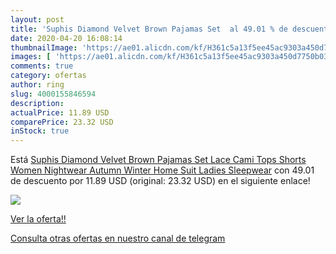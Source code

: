 ```yaml
---
layout: post
title: 'Suphis Diamond Velvet Brown Pajamas Set  al 49.01 % de descuento'
date: 2020-04-20 16:08:14
thumbnailImage: 'https://ae01.alicdn.com/kf/H361c5a13f5ee45ac9303a450d7750b03c/Suphis-Diamond-Velvet-Brown-Pajamas-Set-Lace-Cami-Tops-Shorts-Women-Nightwear-Autumn-Winter-Home-Suit.jpg_350x350._SL200_.jpg'
images: [ 'https://ae01.alicdn.com/kf/H361c5a13f5ee45ac9303a450d7750b03c/Suphis-Diamond-Velvet-Brown-Pajamas-Set-Lace-Cami-Tops-Shorts-Women-Nightwear-Autumn-Winter-Home-Suit.jpg_350x350._SL200_.jpg' ]
comments: true
category: ofertas
author: ring
slug: 4000155846594
description:
actualPrice: 11.89 USD
comparePrice: 23.32 USD
inStock: true
---
```


Está [Suphis Diamond Velvet Brown Pajamas Set Lace Cami Tops Shorts Women Nightwear Autumn Winter Home Suit Ladies Sleepwear](https://www.amazon.com/dp/4000155846594/?tag=redken08-20) con 49.01 de descuento por 11.89 USD (original: 23.32 USD) en el siguiente enlace!

[![](https://ae01.alicdn.com/kf/H361c5a13f5ee45ac9303a450d7750b03c/Suphis-Diamond-Velvet-Brown-Pajamas-Set-Lace-Cami-Tops-Shorts-Women-Nightwear-Autumn-Winter-Home-Suit.jpg_350x350._SL200_.jpg)](https://www.amazon.com/dp/4000155846594/?tag=redken08-20)

[Ver la oferta!!](https://www.amazon.com/dp/4000155846594/?tag=redken08-20)

[Consulta otras ofertas en nuestro canal de telegram](https://t.me/s/ofertas25)
